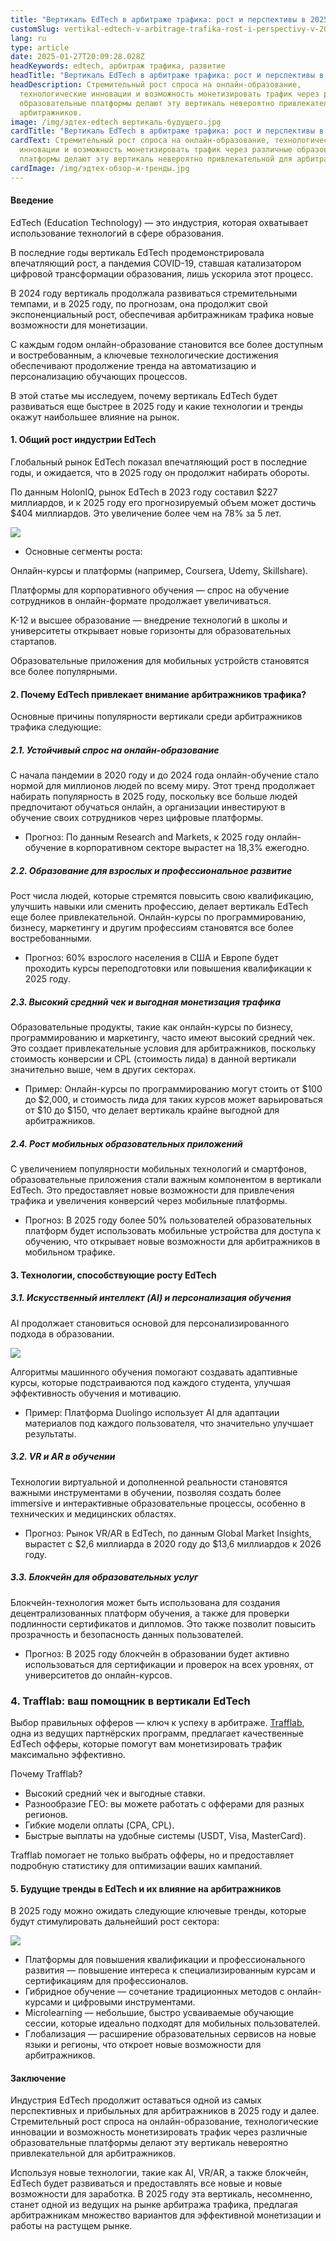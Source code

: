 ```yaml
---
title: "Вертикаль EdTech в арбитраже трафика: рост и перспективы в 2025"
customSlug: vertikal-edtech-v-arbitrage-trafika-rost-i-perspectivy-v-2025
lang: ru
type: article
date: 2025-01-27T20:09:28.028Z
headKeywords: edtech, арбитраж трафика, развитие
headTitle: "Вертикаль EdTech в арбитраже трафика: рост и перспективы в 2025"
headDescription: Стремительный рост спроса на онлайн-образование,
  технологические инновации и возможность монетизировать трафик через различные
  образовательные платформы делают эту вертикаль невероятно привлекательной для
  арбитражников.
image: /img/эдтех-edtech вертикаль-будущего.jpg
cardTitle: "Вертикаль EdTech в арбитраже трафика: рост и перспективы в 2025"
cardText: Стремительный рост спроса на онлайн-образование, технологические
  инновации и возможность монетизировать трафик через различные образовательные
  платформы делают эту вертикаль невероятно привлекательной для арбитражников.
cardImage: /img/эдтех-обзор-и-тренды.jpg
---
```

#### Введение

EdTech (Education Technology) — это индустрия, которая охватывает использование технологий в сфере образования. 

В последние годы вертикаль EdTech продемонстрировала впечатляющий рост, а пандемия COVID-19, ставшая катализатором цифровой трансформации образования, лишь ускорила этот процесс. 

В 2024 году вертикаль продолжала развиваться стремительными темпами, и в 2025 году, по прогнозам, она продолжит свой экспоненциальный рост, обеспечивая арбитражникам трафика новые возможности для монетизации.

С каждым годом онлайн-образование становится все более доступным и востребованным, а ключевые технологические достижения обеспечивают продолжение тренда на автоматизацию и персонализацию обучающих процессов. 

В этой статье мы исследуем, почему вертикаль EdTech будет развиваться еще быстрее в 2025 году и какие технологии и тренды окажут наибольшее влияние на рынок.



#### 1. Общий рост индустрии EdTech

Глобальный рынок EdTech показал впечатляющий рост в последние годы, и ожидается, что в 2025 году он продолжит набирать обороты. 

По данным HolonIQ, рынок EdTech в 2023 году составил $227 миллиардов, и к 2025 году его прогнозируемый объем может достичь $404 миллиардов. Это увеличение более чем на 78% за 5 лет.

![](/img/эдтех-объемы.jpg)

* Основные сегменты роста:

Онлайн-курсы и платформы (например, Coursera, Udemy, Skillshare).

Платформы для корпоративного обучения — спрос на обучение сотрудников в онлайн-формате продолжает увеличиваться.

K-12 и высшее образование — внедрение технологий в школы и университеты открывает новые горизонты для образовательных стартапов.

Образовательные приложения для мобильных устройств становятся все более популярными.



#### 2. Почему EdTech привлекает внимание арбитражников трафика?

Основные причины популярности вертикали среди арбитражников трафика следующие:

##### 2.1. Устойчивый спрос на онлайн-образование

С начала пандемии в 2020 году и до 2024 года онлайн-обучение стало нормой для миллионов людей по всему миру. Этот тренд продолжает набирать популярность в 2025 году, поскольку все больше людей предпочитают обучаться онлайн, а организации инвестируют в обучение своих сотрудников через цифровые платформы.

* Прогноз: По данным Research and Markets, к 2025 году онлайн-обучение в корпоративном секторе вырастет на 18,3% ежегодно.

##### 2.2. Образование для взрослых и профессиональное развитие

Рост числа людей, которые стремятся повысить свою квалификацию, улучшить навыки или сменить профессию, делает вертикаль EdTech еще более привлекательной. Онлайн-курсы по программированию, бизнесу, маркетингу и другим профессиям становятся все более востребованными.

* Прогноз: 60% взрослого населения в США и Европе будет проходить курсы переподготовки или повышения квалификации к 2025 году.

##### 2.3. Высокий средний чек и выгодная монетизация трафика

Образовательные продукты, такие как онлайн-курсы по бизнесу, программированию и маркетингу, часто имеют высокий средний чек. Это создает привлекательные условия для арбитражников, поскольку стоимость конверсии и CPL (стоимость лида) в данной вертикали значительно выше, чем в других секторах.

* Пример: Онлайн-курсы по программированию могут стоить от $100 до $2,000, и стоимость лида для таких курсов может варьироваться от $10 до $150, что делает вертикаль крайне выгодной для арбитражников.

##### 2.4. Рост мобильных образовательных приложений

С увеличением популярности мобильных технологий и смартфонов, образовательные приложения стали важным компонентом в вертикали EdTech. Это предоставляет новые возможности для привлечения трафика и увеличения конверсий через мобильные платформы.

* Прогноз: В 2025 году более 50% пользователей образовательных платформ будет использовать мобильные устройства для доступа к обучению, что открывает новые возможности для арбитражников в мобильном трафике.



#### 3. Технологии, способствующие росту EdTech

##### 3.1. Искусственный интеллект (AI) и персонализация обучения

AI продолжает становиться основой для персонализированного подхода в образовании. 

![](/img/искуственный-интеллект-в-эдтехе.jpg)

Алгоритмы машинного обучения помогают создавать адаптивные курсы, которые подстраиваются под каждого студента, улучшая эффективность обучения и мотивацию.

* Пример: Платформа Duolingo использует AI для адаптации материалов под каждого пользователя, что значительно улучшает результаты.

##### 3.2. VR и AR в обучении

Технологии виртуальной и дополненной реальности становятся важными инструментами в обучении, позволяя создать более immersive и интерактивные образовательные процессы, особенно в технических и медицинских областях.

* Прогноз: Рынок VR/AR в EdTech, по данным Global Market Insights, вырастет с $2,6 миллиарда в 2020 году до $13,6 миллиардов к 2026 году.

##### 3.3. Блокчейн для образовательных услуг

Блокчейн-технология может быть использована для создания децентрализованных платформ обучения, а также для проверки подлинности сертификатов и дипломов. Это также позволит повысить прозрачность и безопасность данных пользователей.

* Прогноз: В 2025 году блокчейн в образовании будет активно использоваться для сертификации и проверок на всех уровнях, от университетов до онлайн-курсов.



### 4. Trafflab: ваш помощник в вертикали EdTech

Выбор правильных офферов — ключ к успеху в арбитраже. [Trafflab](https://trafflab.io/ru), одна из ведущих партнёрских программ, предлагает качественные EdTech офферы, которые помогут вам монетизировать трафик максимально эффективно.

Почему Trafflab?

* Высокий средний чек и выгодные ставки.
* Разнообразие ГЕО: вы можете работать с офферами для разных регионов.
* Гибкие модели оплаты (CPA, CPL).
* Быстрые выплаты на удобные системы (USDT, Visa, MasterCard).

Trafflab помогает не только выбрать офферы, но и предоставляет подробную статистику для оптимизации ваших кампаний.



#### 5. Будущие тренды в EdTech и их влияние на арбитражников

В 2025 году можно ожидать следующие ключевые тренды, которые будут стимулировать дальнейший рост сектора:

![](/img/преимущества-эдтеха-и-егшо-развитие.jpg)

* Платформы для повышения квалификации и профессионального развития — повышение интереса к специализированным курсам и сертификациям для профессионалов.
* Гибридное обучение — сочетание традиционных методов с онлайн-курсами и цифровыми инструментами.
* Microlearning — небольшие, быстро усваиваемые обучающие сессии, которые идеально подходят для мобильных пользователей.
* Глобализация — расширение образовательных сервисов на новые языки и регионы, что откроет новые возможности для арбитражников.



#### Заключение

Индустрия EdTech продолжит оставаться одной из самых перспективных и прибыльных для арбитражников в 2025 году и далее. Стремительный рост спроса на онлайн-образование, технологические инновации и возможность монетизировать трафик через различные образовательные платформы делают эту вертикаль невероятно привлекательной для арбитражников.

Используя новые технологии, такие как AI, VR/AR, а также блокчейн, EdTech будет развиваться и предоставлять все новые и новые возможности для заработка. В 2025 году эта вертикаль, несомненно, станет одной из ведущих на рынке арбитража трафика, предлагая арбитражникам множество вариантов для эффективной монетизации и работы на растущем рынке.
